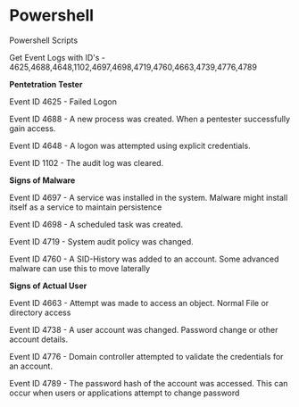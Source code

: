 # Powershell
Powershell Scripts

Get Event Logs with ID's - 4625,4688,4648,1102,4697,4698,4719,4760,4663,4739,4776,4789



<b>Pentetration Tester</b>

Event ID 4625 - Failed Logon

Event ID 4688 - A new process was created. When a pentester successfully gain access.

Event ID 4648 - A logon was attempted using explicit credentials. 

Event ID 1102 - The audit log was cleared.



<b>Signs of Malware</b>

Event ID 4697 - A service was installed in the system. Malware might install itself as a service to maintain persistence

Event ID 4698 - A scheduled task was created. 

Event ID 4719 - System audit policy was changed. 

Event ID 4760 - A SID-History was added to an account. Some advanced malware can use this to move laterally  


<b>Signs of Actual User</b>

Event ID 4663 - Attempt was made to access an object. Normal File or directory access

Event ID 4738 - A user account was changed. Password change or other account details.

Event ID 4776 - Domain controller attempted to validate the credentials for an account.

Event ID 4789 - The password hash of the account was accessed. This can occur when users or applications attempt to change password
